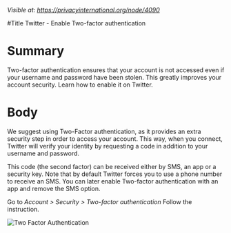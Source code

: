*Visible at: https://privacyinternational.org/node/4090*

#Title
Twitter - Enable Two-factor authentication


# Summary

Two-factor authentication ensures that your account is not accessed even if your username and password have been stolen. This greatly improves your account security. Learn how to enable it on Twitter.

# Body

We suggest using Two-Factor authentication, as it provides an extra security step in order to access your account. This way, when you connect, Twitter will verify your identity by requesting a code in addition to your username and password.

This code (the second factor) can be received either by SMS, an app or a security key. Note that by default Twitter forces you to use a phone number to receive an SMS. You can later enable Two-factor authentication with an app and remove the SMS option.

Go to *Account > Security > Two-factor authentication*
Follow the instruction.

![Two Factor Authentication](../images/Twitter/tw_browser_2fa.png?raw=true)